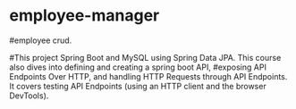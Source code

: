# employee-manager
#employee crud.

#This project Spring Boot and MySQL using Spring Data JPA. This course also dives into defining and creating a spring boot API,
#exposing API Endpoints Over HTTP, and  handling HTTP Requests through API Endpoints. It covers testing API Endpoints (using an HTTP client and the browser DevTools).

